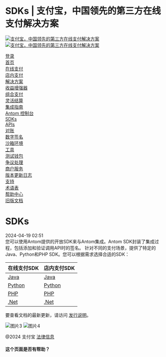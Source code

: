 SDKs | 支付宝，中国领先的第三方在线支付解决方案
===============

[![支付宝，中国领先的第三方在线支付解决方案](https://ac.alipay.com/storage/2024/3/26/d66c43c0-440d-4c97-9976-f2028a2c8c5e.svg)](/docs/)[![支付宝，中国领先的第三方在线支付解决方案](https://ac.alipay.com/storage/2024/3/26/a48bd336-aea0-4f16-bf83-616eacbb4434.svg)](/docs/)

[登录](https://global.alipay.com/ilogin/account_login.htm?goto=https%3A%2F%2Fglobal.alipay.com%2Fdocs%2Fsdks)  
[首页](/docs/)  
[在线支付](/docs/onlinepayment)  
[店内支付](/docs/instorepayment)  
[解决方案](/docs/solutions)  
[收益增强器](/docs/ac/revenuebooster_en/overview)  
[组合支付](/docs/ac/combinedpay_en/overview)  
[灵活结算](/docs/ac/flexiblesettlement_en/overview)  
[集成指南](/docs/integration_guide_en)  
[Antom 控制台](/docs/dashboard_en)  
[SDKs](/docs/sdks)  
[APIs](https://global.alipay.com/docs/ac/ams/api)  
[对账](https://global.alipay.com/docs/ac/reconcile)  
[数字签名](https://global.alipay.com/docs/ac/ams/digital_signature)  
[沙箱环境](https://global.alipay.com/docs/ac/ref/sandbox)  
[工具](https://global.alipay.com/docs/ac/ref/key_config_en)  
[测试钱包](https://global.alipay.com/docs/ac/ref/testwallet)  
[争议处理](https://global.alipay.com/docs/ac/dispute)  
[商户服务](https://global.alipay.com/docs/ac/merchant_service)  
[版本更新日志](/docs/releasenotes)  
[支持](/docs/support)  
[术语表](/docs/glossary)  
[帮助中心](https://cshall.alipay.com/enterprise/global/klgList?sceneCode=un_login&routerId=d9aa1f608c4145d6b3c8030c17cf6f9a000&categoryId=50479)  
[旧版文档](https://global.alipay.com/docs/ac/legacy/legacydoc)  

SDKs
====

2024-04-19 02:51  
您可以使用Antom提供的开放SDK来与Antom集成。Antom SDK封装了集成过程，包括添加和验证调用API时的签名。
针对不同的支付场景，提供了特定的Java、Python和PHP SDK。您可以根据需求选择合适的SDK：

| **在线支付SDK** | **店内支付SDK** |
| --- | --- |
| [Java](https://github.com/alipay/global-open-sdk-java) | [Java](https://github.com/alipay/ams-java-sdk) |
| [Python](https://github.com/alipay/global-open-sdk-python) | [Python](https://github.com/alipay/global-open-sdk-python) |
| [PHP](https://github.com/alipay/global-open-sdk-php) | [PHP](https://github.com/alipay/global-open-sdk-php) |
| [.Net](https://github.com/alipay/global-open-sdk-dotnet) | [.Net](https://github.com/alipay/global-open-sdk-dotnet) |

要查看文档的最新更新，请访问 [发行说明](https://global.alipay.com/docs/releasenotes)。

![图片3](https://ac.alipay.com/storage/2021/5/20/19b2c126-9442-4f16-8f20-e539b1db482a.png) ![图片4](https://ac.alipay.com/storage/2021/5/20/e9f3f154-dbf0-455f-89f0-b3d4e0c14481.png)

@2024 支付宝 [法律信息](https://global.alipay.com/docs/ac/platform/membership)

#### 这个页面是否有帮助？